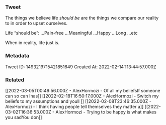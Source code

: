 ### Tweet
The things we believe life *should be* are the things we compare our reality to in order to upset ourselves.

Life “should be”:
…Pain-free
…Meaningful
…Happy
…Long
…etc

When in reality, life just is.

### Metadata
Tweet ID: 1493219715421851649
Created At: 2022-02-14T13:44:57.000Z

### Related
[[2022-03-05T00:49:56.000Z - AlexHormozi - Of all my beliefsIf someone can so can Ihas]]
[[2022-02-18T16:50:17.000Z - AlexHormozi - Switch my beliefs to my assumptions and youll ]]
[[2022-02-08T23:46:35.000Z - AlexHormozi - I think having people tell themselves they matter a]]
[[2022-03-02T16:36:53.000Z - AlexHormozi - Trying to be happy is what makes you sadYou don]]
